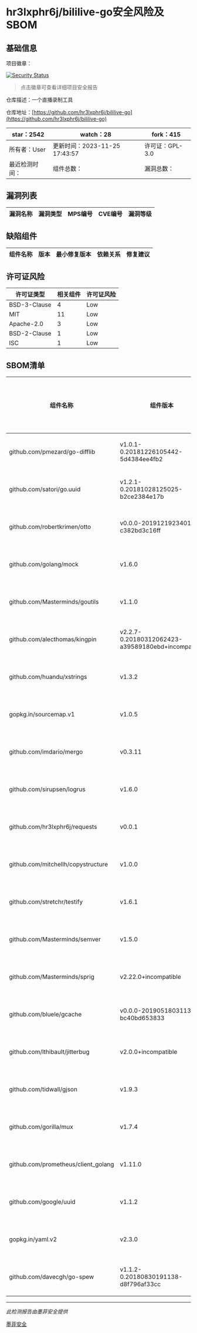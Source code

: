# hr3lxphr6j/bililive-go安全风险及SBOM

## 基础信息

项目徽章：

[![Security Status](https://www.murphysec.com/platform3/v31/badge/1729205087842029568.svg)](https://www.murphysec.com/console/report/1698399137719697408/1729205087842029568)

> 点击徽章可查看详细项目安全报告

仓库描述：一个直播录制工具

仓库地址：[https://github.com/hr3lxphr6j/bililive-go](https://github.com/hr3lxphr6j/bililive-go)

| star：2542 | watch：28 | fork：415 |
| ----------- | -------------- | ------------ |
| 所有者：User | 更新时间：2023-11-25 17:43:57 | 许可证：GPL-3.0 |
| 最近检测时间： | 组件总数： | 漏洞总数： |




## 漏洞列表

| 漏洞名称 | 漏洞类型 | MPS编号 | CVE编号 | 漏洞等级 |
| ------- | ------ | ------- | ------ | ----- |





## 缺陷组件

| 组件名称 | 版本 | 最小修复版本 | 依赖关系 | 修复建议 |
| -------- | ---- | ------------ | -------- | -------- |





## 许可证风险

| 许可证类型 | 相关组件 | 许可证风险 |
| ---------- | -------- | ---------- |
|BSD-3-Clause|4|Low|
|MIT|11|Low|
|Apache-2.0|3|Low|
|BSD-2-Clause|1|Low|
|ISC|1|Low|




## SBOM清单

| 组件名称 | 组件版本 | 是否直接依赖 | 仓库 |
| -------- | -------- | ------------ | ---- |
|github.com/pmezard/go-difflib|v1.0.1-0.20181226105442-5d4384ee4fb2|间接依赖|go|
|github.com/satori/go.uuid|v1.2.1-0.20181028125025-b2ce2384e17b|直接依赖|go|
|github.com/robertkrimen/otto|v0.0.0-20191219234010-c382bd3c16ff|直接依赖|go|
|github.com/golang/mock|v1.6.0|直接依赖|go|
|github.com/Masterminds/goutils|v1.1.0|间接依赖|go|
|github.com/alecthomas/kingpin|v2.2.7-0.20180312062423-a39589180ebd+incompatible|直接依赖|go|
|github.com/huandu/xstrings|v1.3.2|间接依赖|go|
|gopkg.in/sourcemap.v1|v1.0.5|间接依赖|go|
|github.com/imdario/mergo|v0.3.11|间接依赖|go|
|github.com/sirupsen/logrus|v1.6.0|直接依赖|go|
|github.com/hr3lxphr6j/requests|v0.0.1|直接依赖|go|
|github.com/mitchellh/copystructure|v1.0.0|间接依赖|go|
|github.com/stretchr/testify|v1.6.1|直接依赖|go|
|github.com/Masterminds/semver|v1.5.0|间接依赖|go|
|github.com/Masterminds/sprig|v2.22.0+incompatible|直接依赖|go|
|github.com/bluele/gcache|v0.0.0-20190518031135-bc40bd653833|直接依赖|go|
|github.com/lthibault/jitterbug|v2.0.0+incompatible|直接依赖|go|
|github.com/tidwall/gjson|v1.9.3|直接依赖|go|
|github.com/gorilla/mux|v1.7.4|直接依赖|go|
|github.com/prometheus/client_golang|v1.11.0|直接依赖|go|
|github.com/google/uuid|v1.1.2|间接依赖|go|
|gopkg.in/yaml.v2|v2.3.0|直接依赖|go|
|github.com/davecgh/go-spew|v1.1.2-0.20180830191138-d8f796af33cc|间接依赖|go|


------

*此检测报告由墨菲安全提供*

[墨菲安全](www.murphysec.com)